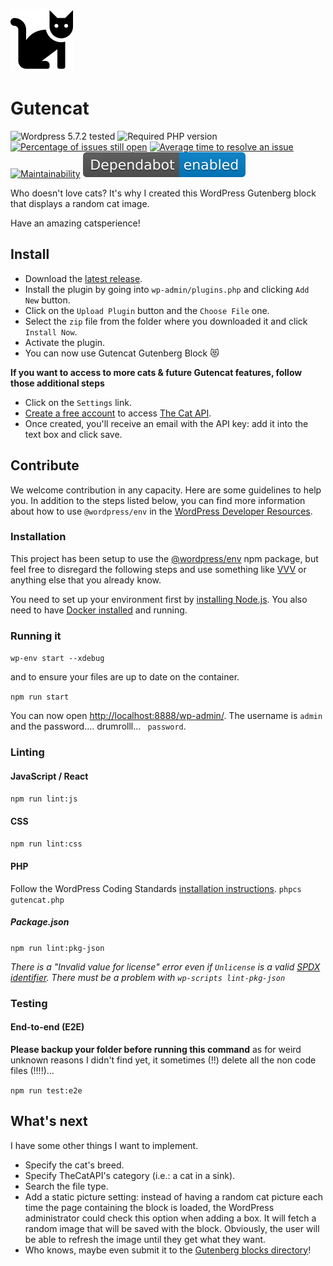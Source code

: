 ![a black cat sitting](img/logo.svg)

# Gutencat
![Wordpress 5.7.2 tested](https://img.shields.io/badge/wordpress-v5.7.2%20tested-brightgreen) ![Required PHP version](https://img.shields.io/badge/php-%3E%3D7.2-blue) [![Percentage of issues still open](http://isitmaintained.com/badge/open/fharper/gutencat.svg)](http://isitmaintained.com/project/fharper/gutencat "Percentage of issues still open") [![Average time to resolve an issue](http://isitmaintained.com/badge/resolution/fharper/gutencat.svg)](http://isitmaintained.com/project/fharper/gutencat "Average time to resolve an issue") [![Maintainability](https://api.codeclimate.com/v1/badges/b272e2922fee9d3d0233/maintainability)](https://codeclimate.com/github/fharper/gutencat/maintainability) [![Dependabot enabled](img/dependabot.svg)](https://github.com/fharper/gutencat/security/advisories)

Who doesn't love cats? It's why I created this WordPress Gutenberg block that displays a random cat image.

Have an amazing catsperience!

## Install
- Download the [latest release](https://github.com/fharper/gutencat/releases).
- Install the plugin by going into `wp-admin/plugins.php` and clicking `Add New` button.
- Click on the `Upload Plugin` button and the `Choose File` one.
- Select the `zip` file from the folder where you downloaded it and click `Install Now`.
- Activate the plugin.
- You can now use Gutencat Gutenberg Block 😻

**If you want to access to more cats & future Gutencat features, follow those additional steps**
- Click on the `Settings` link.
- [Create a free account](https://thecatapi.com/signup) to access [The Cat API](https://thecatapi.com/).
- Once created, you'll receive an email with the API key: add it into the text box and click save.



## Contribute
We welcome contribution in any capacity. Here are some guidelines to help you. In addition to the steps listed below, you can find more information about how to use `@wordpress/env` in the [WordPress Developer Resources](https://developer.wordpress.org/block-editor/reference-guides/packages/packages-env/#usage).

### Installation
This project has been setup to use the [@wordpress/env](https://developer.wordpress.org/block-editor/reference-guides/packages/packages-env/) npm package, but feel free to disregard the following steps and use something like [VVV](https://varyingvagrantvagrants.org/) or anything else that you already know.

You need to set up your environment first by [installing Node.js](https://nodejs.org/en/download/package-manager/). You also need to have [Docker installed](https://docs.docker.com/get-docker/) and running.

### Running it
`wp-env start --xdebug`

and to ensure your files are up to date on the container.

`npm run start`

You can now open [http://localhost:8888/wp-admin/](http://localhost:8888/wp-admin/). The username is `admin` and the password.... drumrolll... ` password`.

### Linting

#### JavaScript / React
`npm run lint:js`

#### CSS
`npm run lint:css`

#### PHP
Follow the WordPress Coding Standards [installation instructions](https://github.com/WordPress/WordPress-Coding-Standards#installation).
`phpcs gutencat.php`

##### Package.json
`npm run lint:pkg-json`

*There is a "Invalid value for license" error even if `Unlicense` is a valid [SPDX identifier](https://spdx.org/licenses/). There must be a problem with `wp-scripts lint-pkg-json`*

### Testing
#### End-to-end (E2E)
**Please backup your folder before running this command** as for weird unknown reasons I didn't find yet, it sometimes (!!) delete all the non code files (!!!!)...

`npm run test:e2e`

## What's next
I have some other things I want to implement.
- Specify the cat's breed.
- Specify TheCatAPI's category (i.e.: a cat in a sink).
- Search the file type.
- Add a static picture setting: instead of having a random cat picture each time the page containing the block is loaded, the WordPress administrator could check this option when adding a box. It will fetch a random image that will be saved with the block. Obviously, the user will be able to refresh the image until they get what they want.
- Who knows, maybe even submit it to the [Gutenberg blocks directory](https://github.com/WordPress/wporg-plugin-guidelines/blob/block-guidelines/blocks.md)!
